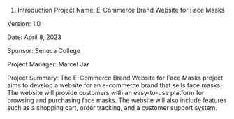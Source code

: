 1. Introduction
Project Name: E-Commerce Brand Website for Face Masks

Version: 1.0

Date: April 8, 2023

Sponsor: Seneca College

Project Manager: Marcel Jar

Project Summary: The E-Commerce Brand Website for Face Masks project aims to develop a website for an e-commerce brand that sells face masks. The website will provide customers with an easy-to-use platform for browsing and purchasing face masks. The website will also include features such as a shopping cart, order tracking, and a customer support system.
